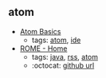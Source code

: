 atom 
---
* [Atom Basics](http://flight-manual.atom.io/getting-started/sections/atom-basics/)
    * tags: [atom](../tags/atom.md), [ide](../tags/ide.md)
* [ROME - Home](https://rometools.github.io/rome/)
    * tags: [java](../tags/java.md), [rss](../tags/rss.md), [atom](../tags/atom.md)
    * :octocat: [github url](https://github.com/rometools/rome)

